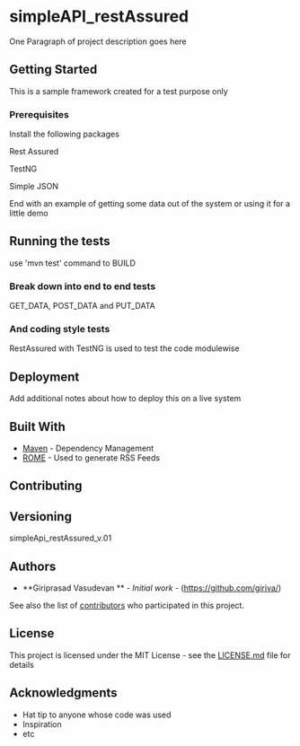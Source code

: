 # simpleAPI_restAssured

One Paragraph of project description goes here

## Getting Started

This is a sample framework created for a test purpose only

### Prerequisites

Install the following packages

Rest Assured

TestNG

Simple JSON


End with an example of getting some data out of the system or using it for a little demo

## Running the tests

use 'mvn test' command to BUILD

### Break down into end to end tests

GET_DATA, 
POST_DATA and 
PUT_DATA

### And coding style tests

RestAssured with TestNG is used to test the code modulewise

## Deployment

Add additional notes about how to deploy this on a live system

## Built With

* [Maven](https://maven.apache.org/) - Dependency Management
* [ROME](https://rometools.github.io/rome/) - Used to generate RSS Feeds

## Contributing


## Versioning

simpleApi_restAssured_v.01

## Authors

* **Giriprasad Vasudevan ** - *Initial work* - (https://github.com/giriva/)

See also the list of [contributors](https://github.com/your/project/contributors) who participated in this project.

## License

This project is licensed under the MIT License - see the [LICENSE.md](LICENSE.md) file for details

## Acknowledgments

* Hat tip to anyone whose code was used
* Inspiration
* etc

